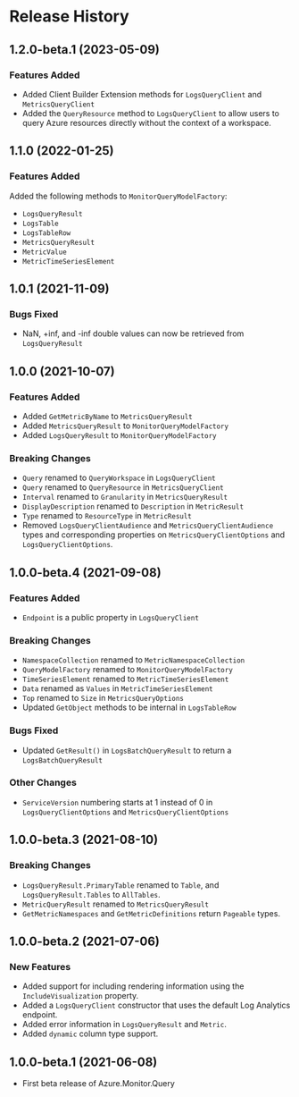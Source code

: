# Release History

## 1.2.0-beta.1 (2023-05-09)
### Features Added
- Added Client Builder Extension methods for `LogsQueryClient` and `MetricsQueryClient`
- Added the `QueryResource` method to `LogsQueryClient` to allow users to query Azure resources directly without the context of a workspace.

## 1.1.0 (2022-01-25)

### Features Added
Added the following methods to `MonitorQueryModelFactory`:
- `LogsQueryResult`
- `LogsTable`
- `LogsTableRow`
- `MetricsQueryResult`
- `MetricValue`
- `MetricTimeSeriesElement`

## 1.0.1 (2021-11-09)

### Bugs Fixed
- NaN, +inf, and -inf double values can now be retrieved from `LogsQueryResult`

## 1.0.0 (2021-10-07)

### Features Added
- Added `GetMetricByName` to `MetricsQueryResult`
- Added `MetricsQueryResult` to `MonitorQueryModelFactory`
- Added `LogsQueryResult` to `MonitorQueryModelFactory`

### Breaking Changes
- `Query` renamed to `QueryWorkspace` in `LogsQueryClient`
- `Query` renamed to `QueryResource` in `MetricsQueryClient`
- `Interval` renamed to `Granularity` in `MetricsQueryResult`
- `DisplayDescription` renamed to `Description` in `MetricResult`
- `Type` renamed to `ResourceType` in `MetricResult`
- Removed `LogsQueryClientAudience` and `MetricsQueryClientAudience` types and corresponding properties on `MetricsQueryClientOptions` and `LogsQueryClientOptions`.

## 1.0.0-beta.4 (2021-09-08)

### Features Added
- `Endpoint` is a public property in `LogsQueryClient`

### Breaking Changes
- `NamespaceCollection` renamed to `MetricNamespaceCollection`
- `QueryModelFactory` renamed to `MonitorQueryModelFactory`
- `TimeSeriesElement` renamed to `MetricTimeSeriesElement`
- `Data` renamed as `Values` in `MetricTimeSeriesElement`
- `Top` renamed to `Size` in `MetricsQueryOptions`
- Updated `GetObject` methods to be internal in `LogsTableRow`

### Bugs Fixed
- Updated `GetResult()` in `LogsBatchQueryResult` to return a `LogsBatchQueryResult`

### Other Changes
- `ServiceVersion` numbering starts at 1 instead of 0 in `LogsQueryClientOptions` and `MetricsQueryClientOptions`

## 1.0.0-beta.3 (2021-08-10)

### Breaking Changes
- `LogsQueryResult.PrimaryTable` renamed to `Table`, and `LogsQueryResult.Tables` to `AllTables`.
- `MetricQueryResult` renamed to `MetricsQueryResult`
- `GetMetricNamespaces` and `GetMetricDefinitions` return `Pageable` types.

## 1.0.0-beta.2 (2021-07-06)

### New Features

- Added support for including rendering information using the `IncludeVisualization` property.
- Added a `LogsQueryClient` constructor that uses the default Log Analytics endpoint.
- Added error information in `LogsQueryResult` and `Metric`.
- Added `dynamic` column type support.

## 1.0.0-beta.1 (2021-06-08)

- First beta release of Azure.Monitor.Query
